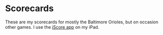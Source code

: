 # Scorecards
These are my scorecards for mostly the Baltimore Orioles, but on occasion other games. I use the [iScore app](https://iscoresports.com/) on my iPad.
